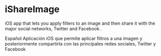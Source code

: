 # iShareImage
iOS app that lets you apply filters to an image and then share it with the major social networks, Twitter and Facebook .

Español
Aplicación iOS que permite aplicar filtros a una imagen y posteriormente compartirla con las principales redes sociales, Twitter y Facebook


